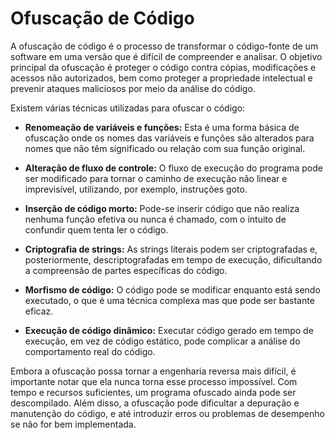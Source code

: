 # Ofuscação de Código

A ofuscação de código é o processo de transformar o código-fonte de um software em uma versão que é difícil de compreender e analisar. O objetivo principal da ofuscação é proteger o código contra cópias, modificações e acessos não autorizados, bem como proteger a propriedade intelectual e prevenir ataques maliciosos por meio da análise do código.

Existem várias técnicas utilizadas para ofuscar o código:

- **Renomeação de variáveis e funções:** Esta é uma forma básica de ofuscação onde os nomes das variáveis e funções são alterados para nomes que não têm significado ou relação com sua função original.

- **Alteração de fluxo de controle:** O fluxo de execução do programa pode ser modificado para tornar o caminho de execução não linear e imprevisível, utilizando, por exemplo, instruções goto.

- **Inserção de código morto:** Pode-se inserir código que não realiza nenhuma função efetiva ou nunca é chamado, com o intuito de confundir quem tenta ler o código.

- **Criptografia de strings:** As strings literais podem ser criptografadas e, posteriormente, descriptografadas em tempo de execução, dificultando a compreensão de partes específicas do código.

- **Morfismo de código:** O código pode se modificar enquanto está sendo executado, o que é uma técnica complexa mas que pode ser bastante eficaz.

- **Execução de código dinâmico:** Executar código gerado em tempo de execução, em vez de código estático, pode complicar a análise do comportamento real do código.

Embora a ofuscação possa tornar a engenharia reversa mais difícil, é importante notar que ela nunca torna esse processo impossível. Com tempo e recursos suficientes, um programa ofuscado ainda pode ser descompilado. Além disso, a ofuscação pode dificultar a depuração e manutenção do código, e até introduzir erros ou problemas de desempenho se não for bem implementada.
